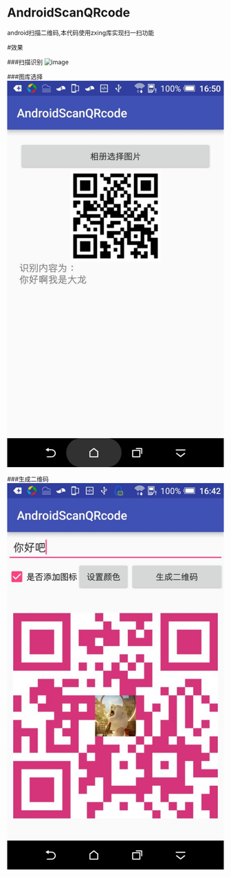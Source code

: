 # AndroidScanQRcode
android扫描二维码,本代码使用zxing库实现扫一扫功能

#效果

###扫描识别
![image](https://github.com/dalong982242260/AndroidScanQRcode/blob/master/gif/scanqrcode.gif?raw=true)

###图库选择
![image](https://github.com/dalong982242260/AndroidScanQRcode/blob/master/gif/xiangce.jpg?raw=true)

###生成二维码
![image](https://github.com/dalong982242260/AndroidScanQRcode/blob/master/gif/shengcheng.jpg?raw=true)
